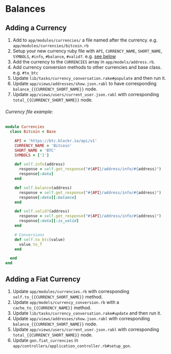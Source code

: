 # Balances

## Adding a Currency
1. Add to `app/modules/currencies/` a file named after the currency. e.g. `app/modules/currencies/bitcoin.rb`
1. Setup your new currency ruby file with `API`, `CURRENCY_NAME`, `SHORT_NAME`, `SYMBOLS`, `#info`, `#balance`, `#valid?`. e.g. [see below](#currency-file-example)
1. Add the currency to the `CURRENCIES` array in `app/models/address.rb`.
1. Add currency conversion methods to other currencies and base class. e.g. `#to_btc`
1. Update `lib/tasks/currency_conversation.rake#populate` and then run it.
1. Update `app/views/addresses/show.json.rabl` to have corresponding `balance_{{CURRENCY_SHORT_NAME}}` node.
1. Update `app/views/users/current_user.json.rabl` with corresponding `total_{{CURRENCY_SHORT_NAME}}` node.

###### Currency file example:
```ruby
module Currencies
  class Bitcoin < Base

    API = 'https://btc.blockr.io/api/v1'
    CURRENCY_NAME = 'Bitcoin'
    SHORT_NAME = 'BTC'
    SYMBOLS = ['1']

    def self.info(address)
      response = self.get_response("#{API}/address/info/#{address}")
      response[:data]
    end

    def self.balance(address)
      response = self.get_response("#{API}/address/info/#{address}")
      response[:data][:balance]
    end

    def self.valid?(address)
      response = self.get_response("#{API}/address/info/#{address}")
      response[:data][:is_valid]
    end

    # Conversions
    def self.to_btc(value)
      value.to_f
    end

  end
end
```

## Adding a Fiat Currency
1. Update `app/modules/currencies.rb` with corresponding `self.to_{{CURRENCY_SHORT_NAME}}` method.
1. Update `app/models/currency_conversion.rb` with a `cache_to_{{CURRENCY_NAME}}` method.
1. Update `lib/tasks/currency_conversation.rake#update` and then run it.
1. Update `app/views/addresses/show.json.rabl` with corresponding `balance_{{CURRENCY_SHORT_NAME}}` node.
1. Update `app/views/users/current_user.json.rabl` with corresponding `total_{{CURRENCY_SHORT_NAME}}` node.
1. Update `gon.fiat_currencies` in `app/controllers/application_controller.rb#setup_gon`.
